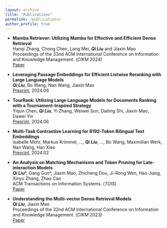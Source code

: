 ```yaml
---
layout: archive
title: "Publications"
permalink: /publications/
author_profile: true
---
```


<!-- {% if author.googlescholar %}
  You can also find my articles on <u><a href="{{author.googlescholar}}">my Google Scholar profile</a>.</u>
{% endif %}

{% include base_path %}

{% for post in site.publications reversed %}
  {% include archive-single.html %}
{% endfor %} -->

* **Mamba Retriever: Utilizing Mamba for Effective and Efficient Dense Retrieval** \
Hanqi Zhang, Chong Chen, Lang Mei, ***Qi Liu*** and Jiaxin Mao \
Proceedings of the 33nd ACM International Conference on Information and Knowledge Management. (*CIKM* 2024) \
[Paper](/)

* **Leveraging Passage Embeddings for Efficient Listwise Reranking with Large Language Models** \
***Qi Liu***, Bo Wang, Nan Wang, Jiaxin Mao \
[Preprint](https://arxiv.org/abs/2406.14848), 2024.06

* **TourRank: Utilizing Large Language Models for Documents Ranking with a Tournament-Inspired Strategy** \
Yiqun Chen, ***Qi Liu***, Yi Zhang, Weiwei Sun, Daiting Shi, Jiaxin Mao, Dawei Yin \
[Preprint](https://arxiv.org/abs/2406.11678), 2024.06

* **Multi-Task Contrastive Learning for 8192-Token Bilingual Text Embeddings** \
Isabelle Mohr, Markus Krimmel, ..., ***Qi Liu***, ..., Bo Wang, Maximilian Werk, Nan Wang, Han Xiao \
[Preprint](https://arxiv.org/abs/2402.17016), 2024.02

* **An Analysis on Matching Mechanisms and Token Pruning for Late-interaction Models** \
***Qi Liu***\*, Gang Guo\*, Jiaxin Mao, Zhicheng Dou, Ji-Rong Wen, Hao Jiang, Xinyu Zhang, Zhao Cao \
ACM Transactions on Information Systems. (*TOIS*) \
[Paper](https://dl.acm.org/doi/10.1145/3639818)

* **Understanding the Multi-vector Dense Retrieval Models** \
***Qi Liu***, Jiaxin Mao \
Proceedings of the 32nd ACM International Conference on Information and Knowledge Management. (*CIKM* 2023) \
[Paper](https://dl.acm.org/doi/10.1145/3583780.3615282)
<!-- url -->


